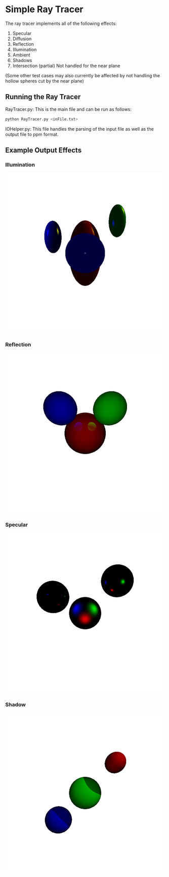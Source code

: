 # Simple Ray Tracer

The ray tracer implements all of the following effects:

1) Specular
2) Diffusion
3) Reflection
4) Illumination
5) Ambient
6) Shadows
7) Intersection (partial) Not handled for the near plane

(Some other test cases may also currently be affected by not handling the hollow spheres cut by the near plane)

## Running the Ray Tracer

RayTracer.py: This is the main file and can be run as follows:

```bash
python RayTracer.py <inFile.txt>
```

IOHelper.py: This file handles the parsing of the input file as well as the output file to ppm format.

## Example Output Effects

### Illumination
![alt text](Tests-and-Keys/keyIllum.png)

### Reflection
![alt text](Tests-and-Keys/keyReflection.png)

### Specular
![alt text](Tests-and-Keys/keySpecular.png)

### Shadow
![alt text](Tests-and-Keys/keyShadow.png)